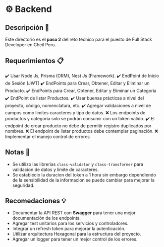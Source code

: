 # :gear: Backend

## Descripción :page_facing_up:

Este directorio es el **paso 2** del reto técnico para el puesto de Full Stack Developer en Cheil Peru.

## Requerimientos :clipboard:

:heavy_check_mark: Usar Node Js, Prisma (ORM), Nest Js (Framework). 
:heavy_check_mark: EndPoint de Inicio de Sesión (JWT) 
:heavy_check_mark: EndPoints para Crear, Obtener, Editar y Eliminar un Producto. 
:heavy_check_mark: EndPoints para Crear, Obtener, Editar y Eliminar un Categoría 
:heavy_check_mark: EndPoint de listar Productos.
:heavy_check_mark: Usar buenas prácticas a nivel del proyecto, código, nomenclatura, etc.
:heavy_check_mark: Agregar validaciones a nivel de campos como limites caracteres y tipo de datos.
:x: Los endpoints de productos y categoría solo se podrán consumir con un token valido. 
:heavy_check_mark: El endpoint de crear producto no debe de permitir registro duplicados por nombres. 
:x: El endpoint de listar productos debe contemplar paginación. 
:x: Implementar el manejo control de errores

## Notas :memo:

- Se utilizo las librerias `class-validator` y `class-transformer` para validacion de datos y limite de caracteres.
- Se establecio la duracion del token a 1 hora sin embargo dependiendo de la sensibilidad de la informacion se puede cambiar para mejorar la seguridad.

## Recomedaciones :bulb:

- Documentar la API REST con **Swagger** para tener una mejor documentación de los endpoints.
- Agregar test unitarios para los servicios y controladores.
- Integrar un refresh token para mejorar la autenticación.
- Utilizar arquitectura Hexagonal para la estructura del proyecto.
- Agregar un logger para tener un mejor control de los errores.
